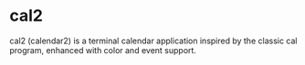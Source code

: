 # cal2
cal2 (calendar2) is a terminal calendar application inspired by the classic cal program, enhanced with color and event support. 
